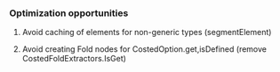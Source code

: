 ### Optimization opportunities

1. Avoid caching of elements for non-generic types (segmentElement)

2. Avoid creating Fold nodes for CostedOption.get,isDefined (remove CostedFoldExtractors.IsGet)